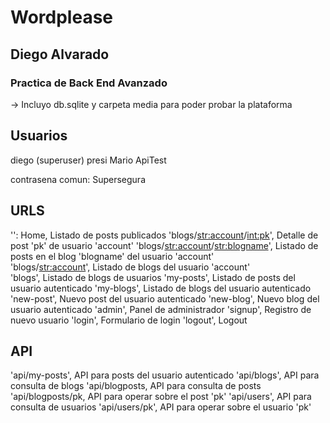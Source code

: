 # Wordplease

## Diego Alvarado

### Practica de Back End Avanzado

-> Incluyo db.sqlite y carpeta media para poder probar la plataforma


## Usuarios

diego (superuser)
presi
Mario
ApiTest

contrasena comun: Supersegura



## URLS

'': Home, Listado de posts publicados
'blogs/<str:account>/<int:pk>', Detalle de post 'pk' de usuario 'account'
'blogs/<str:account>/<str:blogname>', Listado de posts en el blog 'blogname' del usuario 'account'    
'blogs/<str:account>', Listado de blogs del usuario 'account'    
'blogs', Listado de blogs de usuarios
'my-posts', Listado de posts del usuario autenticado
'my-blogs', Listado de blogs del usuario autenticado
'new-post', Nuevo post del usuario autenticado
'new-blog', Nuevo blog del usuario autenticado
'admin', Panel de administrador
'signup', Registro de nuevo usuario
'login', Formulario de login
'logout', Logout

## API

'api/my-posts', API para posts del usuario autenticado
'api/blogs', API para consulta de blogs
'api/blogposts, API para consulta de posts
'api/blogposts/pk, API para operar sobre el post 'pk'
'api/users', API para consulta de usuarios
'api/users/pk', API para operar sobre el usuario 'pk'